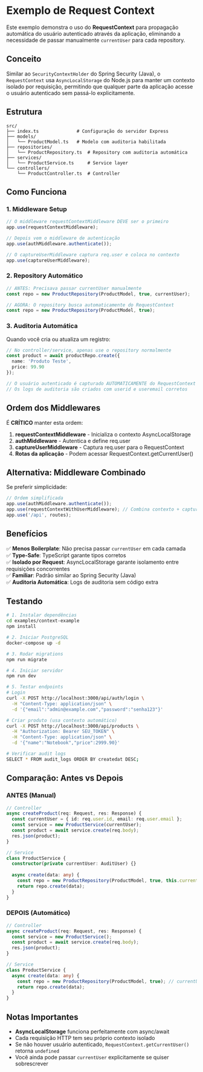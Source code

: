 # Exemplo de Request Context

Este exemplo demonstra o uso do **RequestContext** para propagação automática do usuário autenticado através da aplicação, eliminando a necessidade de passar manualmente `currentUser` para cada repository.

## Conceito

Similar ao `SecurityContextHolder` do Spring Security (Java), o `RequestContext` usa `AsyncLocalStorage` do Node.js para manter um contexto isolado por requisição, permitindo que qualquer parte da aplicação acesse o usuário autenticado sem passá-lo explicitamente.

## Estrutura

```
src/
├── index.ts              # Configuração do servidor Express
├── models/
│   └── ProductModel.ts   # Modelo com auditoria habilitada
├── repositories/
│   └── ProductRepository.ts  # Repository com auditoria automática
├── services/
│   └── ProductService.ts     # Service layer
└── controllers/
    └── ProductController.ts  # Controller
```

## Como Funciona

### 1. Middleware Setup

```typescript
// O middleware requestContextMiddleware DEVE ser o primeiro
app.use(requestContextMiddleware);

// Depois vem o middleware de autenticação
app.use(authMiddleware.authenticate());

// O captureUserMiddleware captura req.user e coloca no contexto
app.use(captureUserMiddleware);
```

### 2. Repository Automático

```typescript
// ANTES: Precisava passar currentUser manualmente
const repo = new ProductRepository(ProductModel, true, currentUser);

// AGORA: O repository busca automaticamente do RequestContext
const repo = new ProductRepository(ProductModel, true);
```

### 3. Auditoria Automática

Quando você cria ou atualiza um registro:

```typescript
// No controller/service, apenas use o repository normalmente
const product = await productRepo.create({
  name: 'Produto Teste',
  price: 99.90
});

// O usuário autenticado é capturado AUTOMATICAMENTE do RequestContext
// Os logs de auditoria são criados com userid e useremail corretos
```

## Ordem dos Middlewares

É **CRÍTICO** manter esta ordem:

1. **requestContextMiddleware** - Inicializa o contexto AsyncLocalStorage
2. **authMiddleware** - Autentica e define req.user
3. **captureUserMiddleware** - Captura req.user para o RequestContext
4. **Rotas da aplicação** - Podem acessar RequestContext.getCurrentUser()

## Alternativa: Middleware Combinado

Se preferir simplicidade:

```typescript
// Ordem simplificada
app.use(authMiddleware.authenticate());
app.use(requestContextWithUserMiddleware); // Combina contexto + captura
app.use('/api', routes);
```

## Benefícios

✅ **Menos Boilerplate**: Não precisa passar `currentUser` em cada camada  
✅ **Type-Safe**: TypeScript garante tipos corretos  
✅ **Isolado por Request**: AsyncLocalStorage garante isolamento entre requisições concorrentes  
✅ **Familiar**: Padrão similar ao Spring Security (Java)  
✅ **Auditoria Automática**: Logs de auditoria sem código extra  

## Testando

```bash
# 1. Instalar dependências
cd examples/context-example
npm install

# 2. Iniciar PostgreSQL
docker-compose up -d

# 3. Rodar migrations
npm run migrate

# 4. Iniciar servidor
npm run dev

# 5. Testar endpoints
# Login
curl -X POST http://localhost:3000/api/auth/login \
  -H "Content-Type: application/json" \
  -d '{"email":"admin@example.com","password":"senha123"}'

# Criar produto (usa contexto automático)
curl -X POST http://localhost:3000/api/products \
  -H "Authorization: Bearer SEU_TOKEN" \
  -H "Content-Type: application/json" \
  -d '{"name":"Notebook","price":2999.90}'

# Verificar audit logs
SELECT * FROM audit_logs ORDER BY createdat DESC;
```

## Comparação: Antes vs Depois

### ANTES (Manual)

```typescript
// Controller
async createProduct(req: Request, res: Response) {
  const currentUser = { id: req.user.id, email: req.user.email };
  const service = new ProductService(currentUser);
  const product = await service.create(req.body);
  res.json(product);
}

// Service
class ProductService {
  constructor(private currentUser: AuditUser) {}
  
  async create(data: any) {
    const repo = new ProductRepository(ProductModel, true, this.currentUser);
    return repo.create(data);
  }
}
```

### DEPOIS (Automático)

```typescript
// Controller
async createProduct(req: Request, res: Response) {
  const service = new ProductService();
  const product = await service.create(req.body);
  res.json(product);
}

// Service
class ProductService {
  async create(data: any) {
    const repo = new ProductRepository(ProductModel, true); // currentUser automático!
    return repo.create(data);
  }
}
```

## Notas Importantes

- **AsyncLocalStorage** funciona perfeitamente com async/await
- Cada requisição HTTP tem seu próprio contexto isolado
- Se não houver usuário autenticado, `RequestContext.getCurrentUser()` retorna `undefined`
- Você ainda pode passar `currentUser` explicitamente se quiser sobrescrever
